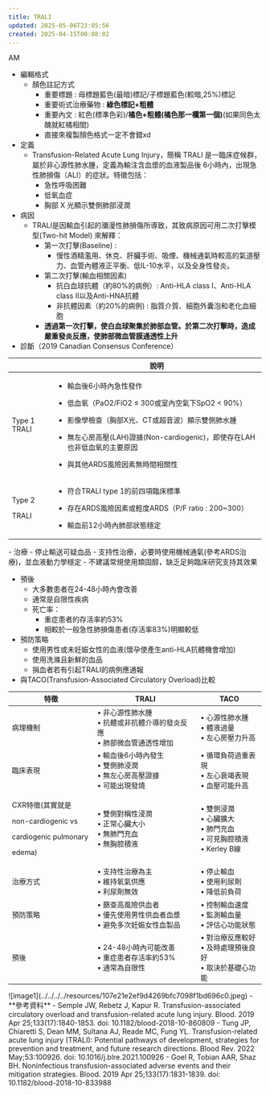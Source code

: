 ```yaml
---
title: TRALI
updated: 2025-05-06T23:05:56
created: 2025-04-15T00:08:02
---
```


AM

- 編輯格式
  - 顏色註記方式
    - 重要標題 : 母標題藍色(最暗)標記/子標題藍色(較暗,25%)標記
    - 重要術式治療藥物 : **綠色標記+粗體**
    - 重要內文 : 紅色(標準色彩)/**橘色+粗體(橘色那一欄第一個)**(如果同色太醜就紅橘相間)
    - 直接來複製顏色格式一定不會錯xd
- 定義
  - Transfusion-Related Acute Lung Injury，簡稱 TRALI 是一臨床症候群，屬於非心源性肺水腫，定義為輸注含血漿的血液製品後 6小時內，出現急性肺損傷（ALI）的症狀。特徵包括：
    - 急性呼吸困難
    - 低氧血症
    - 胸部 X 光顯示雙側肺部浸潤
- 病因
  - TRALI是因輸血引起的瀰漫性肺損傷所導致，其致病原因可用二次打擊模型(Two-hit Model) 來解釋：
    - 第一次打擊(Baseline) :
      - 慢性酒精濫用、休克、肝臟手術、吸煙、機械通氣時較高的氣道壓力、血管內體液正平衡、低IL-10水平，以及全身性發炎。
    - 第二次打擊(輸血相關因素)
      - 抗白血球抗體（約80%的病例）: Anti-HLA class I、Anti-HLA class II以及Anti-HNA抗體
      - 非抗體因素（約20%的病例) : 脂質介質、細胞外囊泡和老化血細胞
    - **透過第一次打擊，使白血球聚集於肺部血管。於第二次打擊時，造成嚴重發炎反應，使肺部微血管膜通透性上升**
- 診斷（2019 Canadian Consensus Conference）
<table>
<colgroup>
<col style="width: 17%" />
<col style="width: 82%" />
</colgroup>
<thead>
<tr class="header">
<th></th>
<th>說明</th>
</tr>
</thead>
<tbody>
<tr class="odd">
<td>Type 1 TRALI</td>
<td><ul>
<li><p>輸血後6小時內急性發作</p></li>
<li><p>低血氧（PaO2/FiO2 ≤ 300或室內空氣下SpO2 &lt; 90%）</p></li>
<li><p>影像學檢查（胸部X光、CT或超音波）顯示雙側肺水腫</p></li>
<li><p>無左心房高壓(LAH)證據(Non-cardiogenic)，即使存在LAH也非低血氧的主要原因</p></li>
<li><p>與其他ARDS風險因素無時間相關性</p></li>
</ul></td>
</tr>
<tr class="even">
<td><p>Type 2</p>
<p>TRALI</p></td>
<td><ul>
<li><p>符合TRALI type 1的前四項臨床標準</p></li>
<li><p>存在ARDS風險因素或輕度ARDS（P/F ratio : 200~300）</p></li>
<li><p>輸血前12小時內肺部狀態穩定</p></li>
</ul></td>
</tr>
</tbody>
</table>
- 治療
  - 停止輸送可疑血品
  - 支持性治療，必要時使用機械通氣(參考ARDS治療)，並血液動力學穩定
  - 不建議常規使用類固醇，缺乏足夠臨床研究支持其效果

- 預後
  - 大多數患者在24-48小時內會改善
  - 通常是自限性疾病
  - 死亡率：
    - 重症患者的存活率約53%
    - 相較於一般急性肺損傷患者(存活率83%)明顯較低
- 預防策略
  - 使用男性或未妊娠女性的血液(懷孕使產生anti-HLA抗體機會增加)
  - 使用洗滌且新鮮的血品
  - 捐血者若有引起TRALI的病例應通報
- 與TACO(Transfusion-Associated Circulatory Overload)比較
<table>
<colgroup>
<col style="width: 33%" />
<col style="width: 40%" />
<col style="width: 25%" />
</colgroup>
<thead>
<tr class="header">
<th><strong>特徵</strong></th>
<th><strong>TRALI</strong></th>
<th><strong>TACO</strong></th>
</tr>
</thead>
<tbody>
<tr class="odd">
<td>病理機制</td>
<td>• 非心源性肺水腫<br />
• 抗體或非抗體介導的發炎反應<br />
• 肺部微血管通透性增加</td>
<td>• 心源性肺水腫<br />
• 體液過量<br />
• 左心房壓力升高</td>
</tr>
<tr class="even">
<td>臨床表現</td>
<td>• 輸血後6小時內發生<br />
• 雙側肺浸潤<br />
• 無左心房高壓證據<br />
• 可能出現發燒</td>
<td>• 循環負荷過重表現<br />
• 左心衰竭表現<br />
• 血壓可能升高</td>
</tr>
<tr class="odd">
<td><p>CXR特徵(其實就是</p>
<p>non-cardiogenic vs</p>
<p>cardiogenic pulmonary</p>
<p>edema)</p></td>
<td>• 雙側對稱性浸潤<br />
• 正常心臟大小<br />
• 無肺門充血<br />
• 無胸腔積液</td>
<td>• 雙側浸潤<br />
• 心臟擴大<br />
• 肺門充血<br />
• 可見胸腔積液<br />
• Kerley B線</td>
</tr>
<tr class="even">
<td>治療方式</td>
<td>• 支持性治療為主<br />
• 維持氧氣供應<br />
• 利尿劑無效</td>
<td>• 停止輸血<br />
• 使用利尿劑<br />
• 降低前負荷</td>
</tr>
<tr class="odd">
<td>預防策略</td>
<td>• 篩查高風險供血者<br />
• 優先使用男性供血者血漿<br />
• 避免多次妊娠女性血製品</td>
<td>• 控制輸血速度<br />
• 監測輸血量<br />
• 評估心功能狀態</td>
</tr>
<tr class="even">
<td>預後</td>
<td>• 24-48小時內可能改善<br />
• 重症患者存活率約53%<br />
• 通常為自限性</td>
<td>• 對治療反應較好<br />
• 及時處理預後良好<br />
• 取決於基礎心功能</td>
</tr>
</tbody>
</table>
![image1](../../../../resources/107e21e2ef9d4269bfc7098f1bd696c0.jpeg)
- **參考資料**
  - Semple JW, Rebetz J, Kapur R. Transfusion-associated circulatory overload and transfusion-related acute lung injury. Blood. 2019 Apr 25;133(17):1840-1853. doi: 10.1182/blood-2018-10-860809
  - Tung JP, Chiaretti S, Dean MM, Sultana AJ, Reade MC, Fung YL. Transfusion-related acute lung injury (TRALI): Potential pathways of development, strategies for prevention and treatment, and future research directions. Blood Rev. 2022 May;53:100926. doi: 10.1016/j.blre.2021.100926
  - Goel R, Tobian AAR, Shaz BH. Noninfectious transfusion-associated adverse events and their mitigation strategies. Blood. 2019 Apr 25;133(17):1831-1839. doi: 10.1182/blood-2018-10-833988

